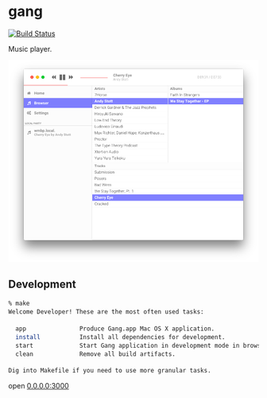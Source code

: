 # gang

[![Build Status](https://travis-ci.org/gangsmusic/gang.svg?branch=master)](https://travis-ci.org/gangsmusic/gang)

Music player.

![](https://github.com/gangsmusic/gang/blob/master/screenshot.png)

## Development

```bash
% make
Welcome Developer! These are the most often used tasks:

  app               Produce Gang.app Mac OS X application.
  install           Install all dependencies for development.
  start             Start Gang application in development mode in browser.
  clean             Remove all build artifacts.

Dig into Makefile if you need to use more granular tasks.
```

open [0.0.0.0:3000](http://0.0.0.0:3000)
